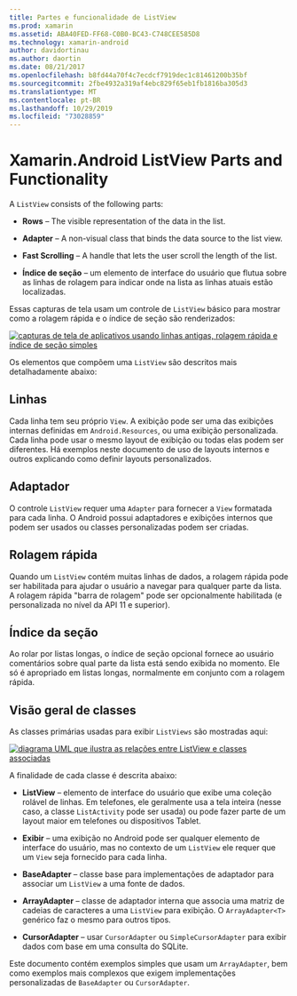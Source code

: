 ```yaml
---
title: Partes e funcionalidade de ListView
ms.prod: xamarin
ms.assetid: ABA40FED-FF68-C0B0-BC43-C748CEE585D8
ms.technology: xamarin-android
author: davidortinau
ms.author: daortin
ms.date: 08/21/2017
ms.openlocfilehash: b8fd44a70f4c7ecdcf7919dec1c81461200b35bf
ms.sourcegitcommit: 2fbe4932a319af4ebc829f65eb1fb1816ba305d3
ms.translationtype: MT
ms.contentlocale: pt-BR
ms.lasthandoff: 10/29/2019
ms.locfileid: "73028859"
---
```

# <a name="xamarinandroid-listview-parts-and-functionality"></a>Xamarin.Android ListView Parts and Functionality

A `ListView` consists of the following parts:

- **Rows** &ndash; The visible representation of the data in the list.

- **Adapter** &ndash; A non-visual class that binds the data source to the list view.

- **Fast Scrolling** &ndash; A handle that lets the user scroll the length of the list.

- **Índice de seção** &ndash; um elemento de interface do usuário que flutua sobre as linhas de rolagem para indicar onde na lista as linhas atuais estão localizadas.

Essas capturas de tela usam um controle de `ListView` básico para mostrar como a rolagem rápida e o índice de seção são renderizados:

[![capturas de tela de aplicativos usando linhas antigas, rolagem rápida e índice de seção simples](parts-and-functionality-images/listviewparts.png)](parts-and-functionality-images/listviewparts.png#lightbox)

Os elementos que compõem uma `ListView` são descritos mais detalhadamente abaixo:

## <a name="rows"></a>Linhas

Cada linha tem seu próprio `View`. A exibição pode ser uma das exibições internas definidas em `Android.Resources`, ou uma exibição personalizada. Cada linha pode usar o mesmo layout de exibição ou todas elas podem ser diferentes. Há exemplos neste documento de uso de layouts internos e outros explicando como definir layouts personalizados.

## <a name="adapter"></a>Adaptador

O controle `ListView` requer uma `Adapter` para fornecer a `View` formatada para cada linha. O Android possui adaptadores e exibições internos que podem ser usados ou classes personalizadas podem ser criadas.

## <a name="fast-scrolling"></a>Rolagem rápida

Quando um `ListView` contém muitas linhas de dados, a rolagem rápida pode ser habilitada para ajudar o usuário a navegar para qualquer parte da lista. A rolagem rápida "barra de rolagem" pode ser opcionalmente habilitada (e personalizada no nível da API 11 e superior).

## <a name="section-index"></a>Índice da seção

Ao rolar por listas longas, o índice de seção opcional fornece ao usuário comentários sobre qual parte da lista está sendo exibida no momento. Ele só é apropriado em listas longas, normalmente em conjunto com a rolagem rápida.

## <a name="classes-overview"></a>Visão geral de classes

As classes primárias usadas para exibir `ListViews` são mostradas aqui:

[![diagrama UML que ilustra as relações entre ListView e classes associadas](parts-and-functionality-images/image2.png)](parts-and-functionality-images/image2.png#lightbox)

A finalidade de cada classe é descrita abaixo:

- **ListView** &ndash; elemento de interface do usuário que exibe uma coleção rolável de linhas. Em telefones, ele geralmente usa a tela inteira (nesse caso, a classe `ListActivity` pode ser usada) ou pode fazer parte de um layout maior em telefones ou dispositivos Tablet.

- **Exibir** &ndash; uma exibição no Android pode ser qualquer elemento de interface do usuário, mas no contexto de um `ListView` ele requer que um `View` seja fornecido para cada linha.

- **BaseAdapter** &ndash; classe base para implementações de adaptador para associar um `ListView` a uma fonte de dados.

- **ArrayAdapter** &ndash; classe de adaptador interna que associa uma matriz de cadeias de caracteres a uma `ListView` para exibição. O `ArrayAdapter<T>` genérico faz o mesmo para outros tipos.

- **CursorAdapter** &ndash; usar `CursorAdapter` ou `SimpleCursorAdapter` para exibir dados com base em uma consulta do SQLite.

Este documento contém exemplos simples que usam um `ArrayAdapter`, bem como exemplos mais complexos que exigem implementações personalizadas de `BaseAdapter` ou `CursorAdapter`.

